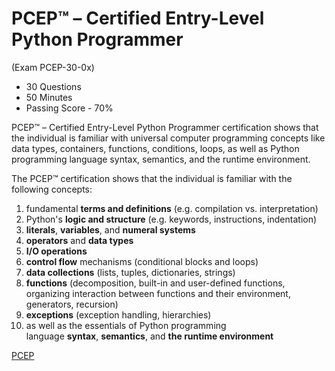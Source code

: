 # PCEP™ – Certified Entry-Level Python Programmer

(Exam PCEP-30-0x) 

- 30 Questions
- 50 Minutes
- Passing Score - 70%

PCEP™ – Certified Entry-Level Python Programmer certification shows that the individual is familiar with universal computer programming concepts like data types, containers, functions, conditions, loops, as well as Python programming language syntax, semantics, and the runtime environment.

The PCEP™ certification shows that the individual is familiar with the following concepts: 
1. fundamental **terms and definitions** (e.g. compilation vs. interpretation)
2. Python's **logic and structure** (e.g. keywords, instructions, indentation)
3. **literals**, **variables**, and **numeral systems**
4. **operators** and **data types**
5. **I/O operations**
6. **control flow** mechanisms (conditional blocks and loops)
7. **data collections** (lists, tuples, dictionaries, strings)
8. **functions** (decomposition, built-in and user-defined functions, organizing interaction between functions and their environment, generators, recursion)
9. **exceptions** (exception handling, hierarchies)
10. as well as the essentials of Python programming language **syntax**, **semantics**, and **the runtime environment**

[PCEP](https://pythoninstitute.org/pcep)